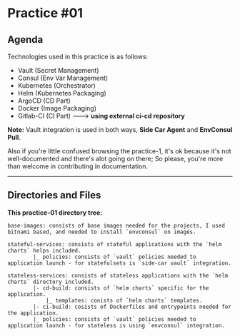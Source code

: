 # Practice #01

## Agenda

Technologies used in this practice is as follows:
- Vault (Secret Management)
- Consul (Env Var Management)
- Kubernetes (Orchestrator)
- Helm (Kubernetes Packaging)
- ArgoCD (CD Part)
- Docker (Image Packaging)
- Gitlab-CI (CI Part) ---> **using external ci-cd repository**

**Note:** Vault integration is used in both ways, **Side Car Agent** and **EnvConsul Pull**. 

Also if you're little confused browsing the practice-1, it's ok because it's not well-documented
and there's alot going on there; So please, you're more than welcome in contributing in documentation.

--- 

## Directories and Files

**This practice-01 directory tree:**

```
base-images: consists of base images needed for the projects, I used bitnami based, and needed to install `envconsul` on images.

stateful-services: consists of stateful applications with the `helm charts` helps included.
        |_ policies: consists of `vault` policies needed to application launch - for statefulsets is `side-car vault` integration.

stateless-services: consists of stateless applications with the `helm charts` directory included.
        |- cd-build: consists of `helm charts` specific for the application.
            |_ templates: conists of `helm charts` templates.
        |- ci-build: cosists of Dockerfiles and entrypoints needed for the application.
        |_ policies: consists of `vault` policies needed to application launch - for stateless is using `envconsul` integration.
```